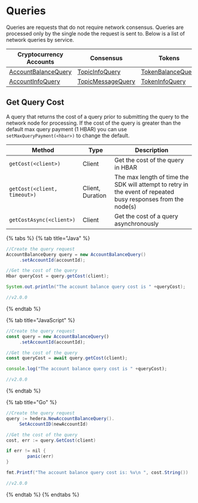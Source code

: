 # Queries

Queries are requests that do not require network consensus. Queries are processed only by the single node the request is sent to. Below is a list of network queries by service.

| Cryptocurrency Accounts                                      | Consensus                                           | Tokens                                                   | File Service                                           | Smart Contracts                                                                                                                | Schedule Service                                               |
| ------------------------------------------------------------ | --------------------------------------------------- | -------------------------------------------------------- | ------------------------------------------------------ | ------------------------------------------------------------------------------------------------------------------------------ | -------------------------------------------------------------- |
| [AccountBalanceQuery](cryptocurrency/get-account-balance.md) | [TopicInfoQuery](consensus/get-topic-info.md)       | [TokenBalanceQuery](tokens/get-account-token-balance.md) | [FileContentsQuery](file-storage/get-file-contents.md) | [ContractCallQuery](smart-contracts/get-smart-contract-bytecode.md)                                                            | [ScheduleInfoQuery](schedule-transaction/get-schedule-info.md) |
| [AccountInfoQuery](cryptocurrency/get-account-info.md)       | [TopicMessageQuery](consensus/get-topic-message.md) | [TokenInfoQuery](tokens/get-token-info.md)               | [FileInfoQuery](file-storage/get-file-info.md)         | [ContractByteCodeQuery](https://github.com/theekrystallee/hedera-style-guide/blob/sdk-v1/docs/sdks/broken-reference/README.md) |                                                                |

## Get Query Cost

A query that returns the cost of a query prior to submitting the query to the network node for processing. If the cost of the query is greater than the default max query payment (1 HBAR) you can use `setMaxQueryPayment(<hbar>)` to change the default.

| Method                       | Type             | Description                                                                                                   |
| ---------------------------- | ---------------- | ------------------------------------------------------------------------------------------------------------- |
| `getCost(<client>)`          | Client           | Get the cost of the query in HBAR                                                                             |
| `getCost(<client, timeout>)` | Client, Duration | The max length of time the SDK will attempt to retry in the event of repeated busy responses from the node(s) |
| `getCostAsync(<client>)`     | Client           | Get the cost of a query asynchronously                                                                        |

{% tabs %}
{% tab title="Java" %}
```java
//Create the query request
AccountBalanceQuery query = new AccountBalanceQuery()
     .setAccountId(accountId);

//Get the cost of the query
Hbar queryCost = query.getCost(client);

System.out.println("The account balance query cost is " +queryCost);

//v2.0.0
```
{% endtab %}

{% tab title="JavaScript" %}
```javascript
//Create the query request
const query = new AccountBalanceQuery()
     .setAccountId(accountId);

//Get the cost of the query
const queryCost = await query.getCost(client);

console.log("The account balance query cost is " +queryCost);

//v2.0.0
```
{% endtab %}

{% tab title="Go" %}
```java
//Create the query request
query := hedera.NewAccountBalanceQuery().
     SetAccountID(newAccountId)

//Get the cost of the query
cost, err := query.GetCost(client)

if err != nil {
		panic(err)
}

fmt.Printf("The account balance query cost is: %v\n ", cost.String())

//v2.0.0
```
{% endtab %}
{% endtabs %}
